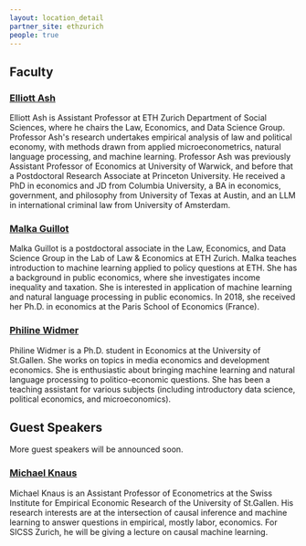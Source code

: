 ```yaml
---
layout: location_detail
partner_site: ethzurich
people: true
---
```


## Faculty

### [Elliott Ash](https://elliottash.com/)
Elliott Ash is Assistant Professor at ETH Zurich Department of Social Sciences, where he chairs the Law, Economics, and Data Science Group. Professor Ash's research undertakes empirical analysis of law and political economy, with methods drawn from applied microeconometrics, natural language processing, and machine learning. Professor Ash was previously Assistant Professor of Economics at University of Warwick, and before that a Postdoctoral Research Associate at Princeton University. He received a PhD in economics and JD from Columbia University, a BA in economics, government, and philosophy from University of Texas at Austin, and an LLM in international criminal law from University of Amsterdam.

### [Malka Guillot](http://malkaguillot.weebly.com/)
Malka Guillot is a postdoctoral associate in the Law, Economics, and Data Science Group in the Lab of Law & Economics at ETH Zurich. Malka teaches introduction to machine learning applied to policy questions at ETH. She has a background in public economics, where she investigates income inequality and taxation. She is interested in application of machine learning and natural language processing in public economics. In 2018, she received her Ph.D. in economics at the Paris School of Economics (France). 

### [Philine Widmer](https://philinew.github.io/)
Philine Widmer is a Ph.D. student in Economics at the University of St.Gallen. She works on topics in media economics and development economics. She is enthusiastic about bringing machine learning and natural language processing to politico-economic questions. She has been a teaching assistant for various subjects (including introductory data science, political economics, and microeconomics).

## Guest Speakers

More guest speakers will be announced soon.

### [Michael Knaus](https://mcknaus.github.io/)

Michael Knaus is an Assistant Professor of Econometrics at the Swiss Institute for Empirical Economic Research of the University of St.Gallen. His research interests are at the intersection of causal inference and machine learning to answer questions in empirical, mostly labor, economics. For SICSS Zurich, he will be giving a lecture on causal machine learning.
